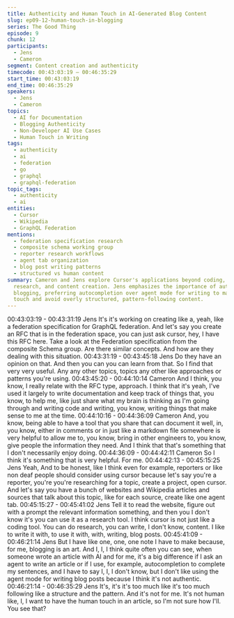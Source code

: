```yaml
---
title: Authenticity and Human Touch in AI-Generated Blog Content
slug: ep09-12-human-touch-in-blogging
series: The Good Thing
episode: 9
chunk: 12
participants:
  - Jens
  - Cameron
segment: Content creation and authenticity
timecode: 00:43:03:19 – 00:46:35:29
start_time: 00:43:03:19
end_time: 00:46:35:29
speakers:
  - Jens
  - Cameron
topics:
  - AI for Documentation
  - Blogging Authenticity
  - Non-Developer AI Use Cases
  - Human Touch in Writing
tags:
  - authenticity
  - ai
  - federation
  - go
  - graphql
  - graphql-federation
topic_tags:
  - authenticity
  - ai
entities:
  - Cursor
  - Wikipedia
  - GraphQL Federation
mentions:
  - federation specification research
  - composite schema working group
  - reporter research workflows
  - agent tab organization
  - blog post writing patterns
  - structured vs human content
summary: Cameron and Jens explore Cursor's applications beyond coding, including documentation,
  research, and content creation. Jens emphasizes the importance of authenticity in
  blogging, preferring autocompletion over agent mode for writing to maintain human
  touch and avoid overly structured, pattern-following content.
---
```


00:43:03:19 - 00:43:31:19
Jens
It's it's working on creating like a, yeah, like a federation specification for GraphQL federation.
And let's say you create an RFC that is in the federation space, you can just ask cursor, hey, I
have this RFC here. Take a look at the Federation specification from the composite Schema
group. Are there similar concepts. And how are they dealing with this situation.
00:43:31:19 - 00:43:45:18
Jens
Do they have an opinion on that. And then you can you can learn from that. So I find that very
very useful. Any any other topics, topics any other like approaches or patterns you're using.
00:43:45:20 - 00:44:10:14
Cameron
And I think, you know, I really relate with the RFC type, approach. I think that it's yeah, I've used
it largely to write documentation and keep track of things that, you know, to help me, like just
share what my brain is thinking as I'm going through and writing code and writing, you know,
writing things that make sense to me at the time.
00:44:10:16 - 00:44:36:09
Cameron
And, you know, being able to have a tool that you share that can document it well, in, you know,
either in comments or in just like a markdown file somewhere is very helpful to allow me to, you
know, bring in other engineers to, you know, give people the information they need. And I think
that that's something that I don't necessarily enjoy doing.
00:44:36:09 - 00:44:42:11
Cameron
So I think it's something that is very helpful. For me.
00:44:42:13 - 00:45:15:25
Jens
Yeah, And to be honest, like I think even for example, reporters or like non deaf people should
consider using cursor because let's say you're a reporter, you're you're researching for a topic,
create a project, open cursor. And let's say you have a bunch of websites and Wikipedia articles
and sources that talk about this topic, like for each source, create like one agent tab.
00:45:15:27 - 00:45:41:02
Jens
Tell it to read the website, figure out with a prompt the relevant information something, and then
you I don't know it's you can use it as a research tool. I think cursor is not just like a coding tool.
You can do research, you can write, I don't know, content. I like to write it with, to use it with,
with, writing, blog posts.
00:45:41:09 - 00:46:21:14
Jens
But I have like one, one, one note I have to make because, for me, blogging is an art. And I, I, I
think quite often you can see, when someone wrote an article with AI and for me, it's a big
difference if I ask an agent to write an article or if I use, for example, autocompletion to complete
my sentences, and I have to say I, I, I don't know, but I don't like using the agent mode for
writing blog posts because I think it's not authentic.
00:46:21:14 - 00:46:35:29
Jens
It's, it's it's too much like it's too much following like a structure and the pattern. And it's not for
me. It's not human like, I, I want to have the human touch in an article, so I'm not sure how I'll.
You see that?